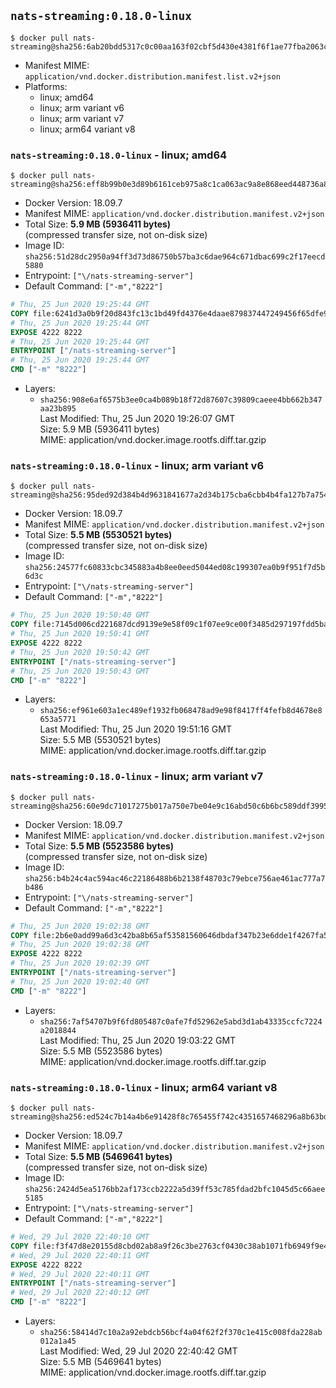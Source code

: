 ## `nats-streaming:0.18.0-linux`

```console
$ docker pull nats-streaming@sha256:6ab20bdd5317c0c00aa163f02cbf5d430e4381f6f1ae77fba2063c797b5acbb0
```

-	Manifest MIME: `application/vnd.docker.distribution.manifest.list.v2+json`
-	Platforms:
	-	linux; amd64
	-	linux; arm variant v6
	-	linux; arm variant v7
	-	linux; arm64 variant v8

### `nats-streaming:0.18.0-linux` - linux; amd64

```console
$ docker pull nats-streaming@sha256:eff8b99b0e3d89b6161ceb975a8c1ca063ac9a8e868eed448736a866551357ca
```

-	Docker Version: 18.09.7
-	Manifest MIME: `application/vnd.docker.distribution.manifest.v2+json`
-	Total Size: **5.9 MB (5936411 bytes)**  
	(compressed transfer size, not on-disk size)
-	Image ID: `sha256:51d28dc2950a94ff3d73d86750b57ba3c6dae964c671dbac699c2f17eecd5880`
-	Entrypoint: `["\/nats-streaming-server"]`
-	Default Command: `["-m","8222"]`

```dockerfile
# Thu, 25 Jun 2020 19:25:44 GMT
COPY file:6241d3a0b9f20d843fc13c1bd49fd4376e4daae879837447249456f65dfe9ead in /nats-streaming-server 
# Thu, 25 Jun 2020 19:25:44 GMT
EXPOSE 4222 8222
# Thu, 25 Jun 2020 19:25:44 GMT
ENTRYPOINT ["/nats-streaming-server"]
# Thu, 25 Jun 2020 19:25:44 GMT
CMD ["-m" "8222"]
```

-	Layers:
	-	`sha256:908e6af6575b3ee0ca4b089b18f72d87607c39809caeee4bb662b347aa23b895`  
		Last Modified: Thu, 25 Jun 2020 19:26:07 GMT  
		Size: 5.9 MB (5936411 bytes)  
		MIME: application/vnd.docker.image.rootfs.diff.tar.gzip

### `nats-streaming:0.18.0-linux` - linux; arm variant v6

```console
$ docker pull nats-streaming@sha256:95ded92d384b4d9631841677a2d34b175cba6cbb4b4fa127b7a754b9f57c849e
```

-	Docker Version: 18.09.7
-	Manifest MIME: `application/vnd.docker.distribution.manifest.v2+json`
-	Total Size: **5.5 MB (5530521 bytes)**  
	(compressed transfer size, not on-disk size)
-	Image ID: `sha256:24577fc60833cbc345883a4b8ee0eed5044ed08c199307ea0b9f951f7d5b6d3c`
-	Entrypoint: `["\/nats-streaming-server"]`
-	Default Command: `["-m","8222"]`

```dockerfile
# Thu, 25 Jun 2020 19:50:40 GMT
COPY file:7145d006cd221687dcd9139e9e58f09c1f07ee9ce00f3485d297197fdd5ba444 in /nats-streaming-server 
# Thu, 25 Jun 2020 19:50:41 GMT
EXPOSE 4222 8222
# Thu, 25 Jun 2020 19:50:42 GMT
ENTRYPOINT ["/nats-streaming-server"]
# Thu, 25 Jun 2020 19:50:43 GMT
CMD ["-m" "8222"]
```

-	Layers:
	-	`sha256:ef961e603a1ec489ef1932fb068478ad9e98f8417ff4fefb8d4678e8653a5771`  
		Last Modified: Thu, 25 Jun 2020 19:51:16 GMT  
		Size: 5.5 MB (5530521 bytes)  
		MIME: application/vnd.docker.image.rootfs.diff.tar.gzip

### `nats-streaming:0.18.0-linux` - linux; arm variant v7

```console
$ docker pull nats-streaming@sha256:60e9dc71017275b017a750e7be04e9c16abd50c6b6bc589ddf399588e44a509c
```

-	Docker Version: 18.09.7
-	Manifest MIME: `application/vnd.docker.distribution.manifest.v2+json`
-	Total Size: **5.5 MB (5523586 bytes)**  
	(compressed transfer size, not on-disk size)
-	Image ID: `sha256:b4b24c4ac594ac46c22186488b6b2138f48703c79ebce756ae461ac777a7b486`
-	Entrypoint: `["\/nats-streaming-server"]`
-	Default Command: `["-m","8222"]`

```dockerfile
# Thu, 25 Jun 2020 19:02:38 GMT
COPY file:2b6e0add99a6d3c42ba8b65af53581560646dbdaf347b23e6dde1f4267fa57bc in /nats-streaming-server 
# Thu, 25 Jun 2020 19:02:38 GMT
EXPOSE 4222 8222
# Thu, 25 Jun 2020 19:02:39 GMT
ENTRYPOINT ["/nats-streaming-server"]
# Thu, 25 Jun 2020 19:02:40 GMT
CMD ["-m" "8222"]
```

-	Layers:
	-	`sha256:7af54707b9f6fd805487c0afe7fd52962e5abd3d1ab43335ccfc7224a2018844`  
		Last Modified: Thu, 25 Jun 2020 19:03:22 GMT  
		Size: 5.5 MB (5523586 bytes)  
		MIME: application/vnd.docker.image.rootfs.diff.tar.gzip

### `nats-streaming:0.18.0-linux` - linux; arm64 variant v8

```console
$ docker pull nats-streaming@sha256:ed524c7b14a4b6e91428f8c765455f742c4351657468296a8b63bdefecd5ceb1
```

-	Docker Version: 18.09.7
-	Manifest MIME: `application/vnd.docker.distribution.manifest.v2+json`
-	Total Size: **5.5 MB (5469641 bytes)**  
	(compressed transfer size, not on-disk size)
-	Image ID: `sha256:2424d5ea5176bb2af173ccb2222a5d39ff53c785fdad2bfc1045d5c66aee5185`
-	Entrypoint: `["\/nats-streaming-server"]`
-	Default Command: `["-m","8222"]`

```dockerfile
# Wed, 29 Jul 2020 22:40:10 GMT
COPY file:f3f47d8e20155d8cbd02ab8a9f26c3be2763cf0430c38ab1071fb6949f9e466c in /nats-streaming-server 
# Wed, 29 Jul 2020 22:40:11 GMT
EXPOSE 4222 8222
# Wed, 29 Jul 2020 22:40:11 GMT
ENTRYPOINT ["/nats-streaming-server"]
# Wed, 29 Jul 2020 22:40:12 GMT
CMD ["-m" "8222"]
```

-	Layers:
	-	`sha256:58414d7c10a2a92ebdcb56bcf4a04f62f2f370c1e415c008fda228ab012a1a45`  
		Last Modified: Wed, 29 Jul 2020 22:40:42 GMT  
		Size: 5.5 MB (5469641 bytes)  
		MIME: application/vnd.docker.image.rootfs.diff.tar.gzip

